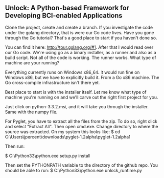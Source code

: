 Unlock: A Python-based Framework for Developing BCI-enabled Applications
------------------------------------------------------------



Clone the project, create and create a branch.  If you investigate the code under the golang directory, that is were our Go code lives.  Have you gone through the Go tutorial?  That's a good place to start if you haven't done so.

You can find it here: http://tour.golang.org/#1.  After that I would read over our Go code.  We're using go as a binary installer, as a runner and also as a build script.  Not all of the code is working.  The runner works.  What type of machine are your running?

Everything currently runs on Windows x86_64.  It would run fine on Windows x86, but we have to explicitly build it.  From a Go x86 machine.  The Go cross-compile infrastructure isn't there yet. 

Best place to start is with the installer itself.  Let me know what type of machine you're running on and we'll carve out the right first project for you.

Just click on python-3.3.2.msi, and it will take you through the installer.  Same with the numpy file.

For Pyglet, you have to extract all the files from the zip.  To do so, right click and select "Extract All".  Then open cmd.exe.  Change directory to where the source was extracted.  On my system this looks like:
$ cd C:\Users\jpercent\downloads\pyglet-1.2alpha\pyglet-1.2alpha1

Then run:

$ C:\Python33\python.exe setup.py install

Then set the PYTHONPATH variable to the directory of the github repo.  You should be able to run:
$ C:\Python33\python.exe unlock_runtime.py 